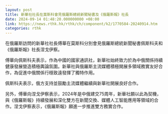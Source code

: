 ```yaml
---
layout: post
title: 新華社社長在莫斯科會見俄羅斯總統新聞秘書及《俄羅斯報》社長
date: 2024-09-14 01:48:20.000000000 +08:00
link: https://news.rthk.hk/rthk/ch/component/k2/1770584-20240914.htm
categories: rthk
---
```


在俄羅斯訪問的新華社社長傅華在莫斯科分別會見俄羅斯總統新聞秘書佩斯科夫和《俄羅斯報》社長涅戈伊察。

傅華向佩斯科夫表示，作為中國的國家通訊社，新華社始終致力於為中俄關係持續健康發展營造積極輿論氛圍。新華社與俄羅斯主流媒體積極開展多領域務實友好合作，為促進中俄關係行穩致遠發揮了獨特作用。

佩斯科夫表示，俄方支持並鼓勵主流媒體繼續與新華社開展良好合作。

另外，傅華向涅戈伊察表示，2024年是中俄建交75周年，新華社願以此為契機，與《俄羅斯報》持續發展和深化雙方在新聞交換、媒體人工智能應用等領域的合作。涅戈伊察表示，《俄羅斯報》願進一步推進雙方務實合作。
